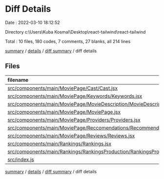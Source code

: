 # Diff Details

Date : 2022-03-10 18:12:52

Directory c:\Users\Kuba Kosmal\Desktop\react-tailwind\react-tailwind

Total : 10 files,  180 codes, 7 comments, 27 blanks, all 214 lines

[summary](results.md) / [details](details.md) / [diff summary](diff.md) / diff details

## Files
| filename | language | code | comment | blank | total |
| :--- | :--- | ---: | ---: | ---: | ---: |
| [src/components/main/MoviePage/Cast/Cast.jsx](/src/components/main/MoviePage/Cast/Cast.jsx) | JavaScript | -1 | 0 | 0 | -1 |
| [src/components/main/MoviePage/Keywords/Keywords.jsx](/src/components/main/MoviePage/Keywords/Keywords.jsx) | JavaScript | 3 | 0 | 0 | 3 |
| [src/components/main/MoviePage/MovieDescription/MovieDescription.jsx](/src/components/main/MoviePage/MovieDescription/MovieDescription.jsx) | JavaScript | -1 | 0 | 0 | -1 |
| [src/components/main/MoviePage/MoviePage.jsx](/src/components/main/MoviePage/MoviePage.jsx) | JavaScript | 18 | 7 | 4 | 29 |
| [src/components/main/MoviePage/Providers/Providers.jsx](/src/components/main/MoviePage/Providers/Providers.jsx) | JavaScript | -2 | 0 | -1 | -3 |
| [src/components/main/MoviePage/Reccomendations/Recommendations.jsx](/src/components/main/MoviePage/Reccomendations/Recommendations.jsx) | JavaScript | 20 | 0 | 2 | 22 |
| [src/components/main/MoviePage/Reviews/Reviews.jsx](/src/components/main/MoviePage/Reviews/Reviews.jsx) | JavaScript | -3 | 0 | 0 | -3 |
| [src/components/main/Rankings/Rankings.jsx](/src/components/main/Rankings/Rankings.jsx) | JavaScript | 104 | 0 | 17 | 121 |
| [src/components/main/Rankings/RankingsProduction/RankingsProduction.jsx](/src/components/main/Rankings/RankingsProduction/RankingsProduction.jsx) | JavaScript | 40 | 0 | 5 | 45 |
| [src/index.js](/src/index.js) | JavaScript | 2 | 0 | 0 | 2 |

[summary](results.md) / [details](details.md) / [diff summary](diff.md) / diff details